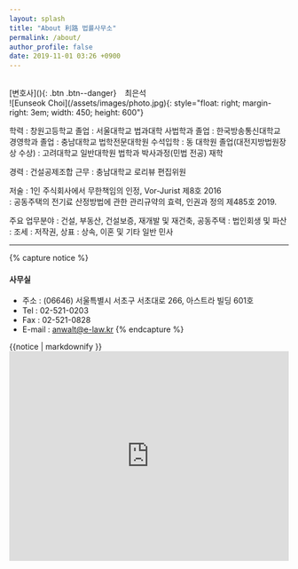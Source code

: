 ```yaml
---
layout: splash
title: "About 利路 법률사무소"
permalink: /about/
author_profile: false
date: 2019-11-01 03:26 +0900
---
```


<br>
[변호사](){: .btn .btn--danger} &ensp; 최은석<br>
 ![Eunseok Choi](/assets/images/photo.jpg){: style="float: right; margin-right: 3em; width: 450; height: 600"}

학력
: 창원고등학교 졸업
: 서울대학교 법과대학 사법학과 졸업
: 한국방송통신대학교 경영학과 졸업
: 충남대학교 법학전문대학원 수석입학
: 동 대학원 졸업(대전지방법원장상 수상)
: 고려대학교 일반대학원 법학과 박사과정(민법 전공) 재학

경력
: 건설공제조합 근무
: 충남대학교 로리뷰 편집위원

저술
: 1인 주식회사에서 무한책임의 인정, Vor-Jurist 제8호 2016<br>
: 공동주택의 전기료 산정방법에 관한 관리규약의 효력, 인권과 정의 제485호 2019.

주요 업무분야
: 건설, 부동산, 건설보증, 재개발 및 재건축, 공동주택
: 법인회생 및 파산
: 조세
: 저작권, 상표
: 상속, 이혼 및 기타 일반 민사
<br>
* * *
{% capture notice %}
#### 사무실
* 주소 : (06646) 서울특별시 서초구 서초대로 266, 아스트라 빌딩 601호
* Tel : 02-521-0203
* Fax : 02-521-0828
* E-mail : <anwalt@e-law.kr>
{% endcapture %}
<div class="notice">{{notice | markdownify }}</div>
<style>
    .google-maps {
        position: relative;
        padding-bottom: 75%; // This is the aspect ratio
        height: 0;
        overflow: hidden;
    }
    .google-maps iframe {
        position: absolute;
        top: 0;
        left: 0;
        width: 100% !important;
        height: 100% !important;
    }
</style>

<div class="google-maps">
<iframe src="https://www.google.com/maps/embed?pb=!1m18!1m12!1m3!1d3165.6536007343293!2d127.00879405183463!3d37.492499979712775!2m3!1f0!2f0!3f0!3m2!1i1024!2i768!4f13.1!3m3!1m2!1s0x357ca16c511b67b5%3A0x96b089a2a8e28ce7!2z7ISc7Jq47Yq567OE7IucIOyEnOy0iOq1rCDshJzstIjrj5kg7ISc7LSI64yA66GcIDI2Ng!5e0!3m2!1sko!2skr!4v1571559613609!5m2!1sko!2skr" width="600" height="450" frameborder="0" style="border:0" allowfullscreen></iframe>
</div>
